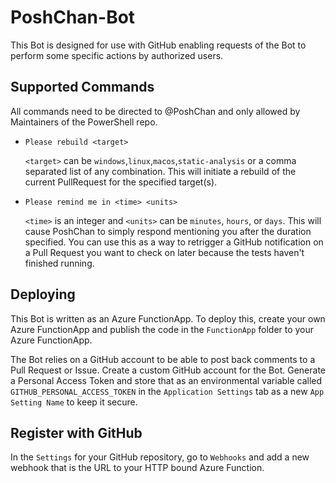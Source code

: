 # PoshChan-Bot

This Bot is designed for use with GitHub enabling requests of the Bot to perform some specific actions by authorized users.

## Supported Commands

All commands need to be directed to @PoshChan and only allowed by Maintainers of the PowerShell repo.

* `Please rebuild <target>`

  `<target>` can be `windows`,`linux`,`macos`,`static-analysis` or a comma separated list of any combination.
  This will initiate a rebuild of the current PullRequest for the specified target(s).

* `Please remind me in <time> <units>`

  `<time>` is an integer and `<units>` can be `minutes`, `hours`, or `days`.
  This will cause PoshChan to simply respond mentioning you after the duration specified.
  You can use this as a way to retrigger a GitHub notification on a Pull Request you want to check on later because the tests haven't finished running.

## Deploying

This Bot is written as an Azure FunctionApp.  To deploy this, create your own Azure FunctionApp and publish the code
in the `FunctionApp` folder to your Azure FunctionApp.

The Bot relies on a GitHub account to be able to post back comments to a Pull Request or Issue.  Create a custom GitHub
account for the Bot.  Generate a Personal Access Token and store that as an environmental variable called `GITHUB_PERSONAL_ACCESS_TOKEN`
in the `Application Settings` tab as a new `App Setting Name` to keep it secure.

## Register with GitHub

In the `Settings` for your GitHub repository, go to `Webhooks` and add a new webhook that is the URL to your
HTTP bound Azure Function.
